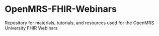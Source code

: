 # OpenMRS-FHIR-Webinars
Repository for materials, tutorials, and resources used for the OpenMRS University FHIR Webinars
